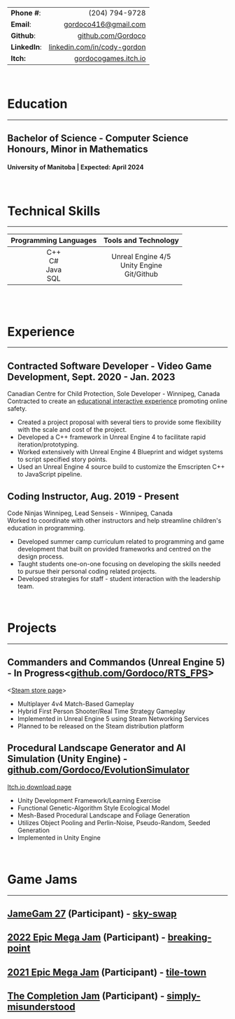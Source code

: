 
|||
|:--|--:|
| **Phone #**: | (204) 794-9728 |
| **Email**: | gordoco416@gmail.com |
| **Github**: | [github.com/Gordoco][Github]|
| **LinkedIn**: | [linkedin.com/in/cody-gordon][LinkedIn] |
| **Itch:** | [gordocogames.itch.io][Itch] |
<br>
 
# Education
---
## Bachelor of Science - Computer Science Honours, Minor in Mathematics
#### University of Manitoba | Expected: April 2024
<br>

# Technical Skills
 ---
 
| **Programming Languages** | **Tools and Technology** |
| :--: | :--: |
| C++ <br/> C# <br/> Java <br/> SQL | Unreal Engine 4/5 <br/> Unity Engine <br/> Git/Github |

<br>
<br>

# Experience 
 ---
## Contracted Software Developer - Video Game Development, Sept. 2020 - Jan. 2023
  
Canadian Centre for Child Protection, Sole Developer - Winnipeg, Canada  
Contracted to create an [educational interactive experience][ZoeAndMolly] promoting online safety.
- Created a project proposal with several tiers to provide some flexibility with the scale and cost of the project.
- Developed a C++ framework in Unreal Engine 4 to facilitate rapid iteration/prototyping.
- Worked extensively with Unreal Engine 4 Blueprint and widget systems to script specified story points.
- Used an Unreal Engine 4 source build to customize the Emscripten C++ to JavaScript pipeline.
  
## Coding Instructor, Aug. 2019 - Present
  
Code Ninjas Winnipeg, Lead Senseis - Winnipeg, Canada  
Worked to coordinate with other instructors and help streamline children's education in programming.
- Developed summer camp curriculum related to programming and game development that built on provided frameworks and centred on the design process.
- Taught students one-on-one focusing on developing the skills needed to pursue their personal coding related projects.
- Developed strategies for staff - student interaction with the leadership team.

<br>

# Projects
---
## Commanders and Commandos (Unreal Engine 5) - In Progress<[github.com/Gordoco/RTS_FPS][RTS_FPS]>
<[Steam store page][CandC_Steam]>
  
- Multiplayer 4v4 Match-Based Gameplay
- Hybrid First Person Shooter/Real Time Strategy Gameplay
- Implemented in Unreal Engine 5 using Steam Networking Services
- Planned to be released on the Steam distribution platform
  
## Procedural Landscape Generator and AI Simulation (Unity Engine) - [github.com/Gordoco/EvolutionSimulator][EvolutionSimulator_Github]
[Itch.io download page][EvolutionSimulator_Unity]
  
- Unity Development Framework/Learning Exercise
- Functional Genetic-Algorithm Style Ecological Model
- Mesh-Based Procedural Landscape and Foliage Generation
- Utilizes Object Pooling and Perlin-Noise, Pseudo-Random, Seeded Generation
- Implemented in Unity Engine
<br>

# Game Jams
---
## [JameGam 27][JameGam_27] (Participant) - [sky-swap][JameGam_27_Submission]
## [2022 Epic Mega Jam][MegaJam_2022] (Participant) - [breaking-point][MegaJam_2022_Submission]
## [2021 Epic Mega Jam][MegaJam_2021] (Participant) - [tile-town][MegaJam_2021_Submission]
## [The Completion Jam][Completion_Jam] (Participant) - [simply-misunderstood][Completion_Jam_Submission]


[Github]: https://github.com/Gordoco
[LinkedIn]: https://www.linkedin.com/in/cody-gordon-990313230/
[Itch]: https://gordocogames.itch.io/
[ZoeAndMolly]: https://zoeandmolly.ca/app/en/adventure_under_sea
[CandC_Steam]: https://store.steampowered.com/
[RTS_FPS]: https://github.com/Gordoco/RTS_FPS
[EvolutionSimulator_Unity]: https://gordocogames.itch.io/evolution-simulator
[EvolutionSimulator_Github]: https://github.com/Gordoco/EvolutionSimulator
[Completion_Jam]: https://itch.io/jam/the-completion-jam
[Completion_Jam_Submission]: https://gordocogames.itch.io/simply-misunderstood
[MegaJam_2021]: https://itch.io/jam/2021-epic-megajam
[MegaJam_2021_Submission]: https://gordocogames.itch.io/tile-town
[MegaJam_2022]: https://itch.io/jam/2022-epic-megajam
[MegaJam_2022_Submission]: https://gordocogames.itch.io/breaking-point
[JameGam_27]: https://itch.io/jam/jame-gam-27
[JameGam_27_Submission]: https://gordocogames.itch.io/sky-swap